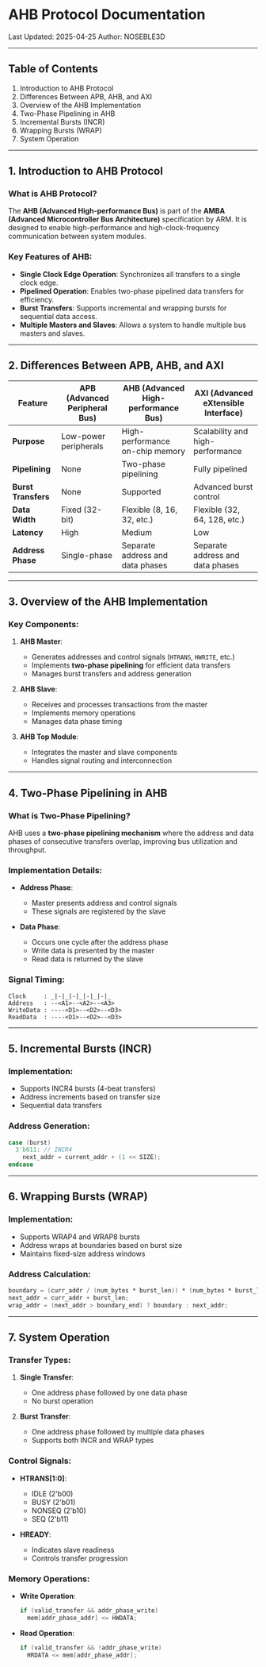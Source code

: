 # AHB Protocol Documentation
Last Updated: 2025-04-25
Author: NOSEBLE3D

---

## Table of Contents
1. Introduction to AHB Protocol
2. Differences Between APB, AHB, and AXI
3. Overview of the AHB Implementation
4. Two-Phase Pipelining in AHB
5. Incremental Bursts (INCR)
6. Wrapping Bursts (WRAP)
7. System Operation

---

## 1. Introduction to AHB Protocol

### What is AHB Protocol?
The **AHB (Advanced High-performance Bus)** is part of the **AMBA (Advanced Microcontroller Bus Architecture)** specification by ARM. It is designed to enable high-performance and high-clock-frequency communication between system modules.

### Key Features of AHB:
- **Single Clock Edge Operation**: Synchronizes all transfers to a single clock edge.
- **Pipelined Operation**: Enables two-phase pipelined data transfers for efficiency.
- **Burst Transfers**: Supports incremental and wrapping bursts for sequential data access.
- **Multiple Masters and Slaves**: Allows a system to handle multiple bus masters and slaves.

---

## 2. Differences Between APB, AHB, and AXI

| Feature            | APB (Advanced Peripheral Bus) | AHB (Advanced High-performance Bus) | AXI (Advanced eXtensible Interface) |
|--------------------|--------------------------------|-------------------------------------|-------------------------------------|
| **Purpose**        | Low-power peripherals         | High-performance on-chip memory     | Scalability and high-performance    |
| **Pipelining**     | None                          | Two-phase pipelining                | Fully pipelined                     |
| **Burst Transfers**| None                          | Supported                           | Advanced burst control              |
| **Data Width**     | Fixed (32-bit)                | Flexible (8, 16, 32, etc.)          | Flexible (32, 64, 128, etc.)        |
| **Latency**        | High                          | Medium                              | Low                                 |
| **Address Phase**  | Single-phase                  | Separate address and data phases    | Separate address and data phases    |

---

## 3. Overview of the AHB Implementation

### Key Components:
1. **AHB Master**:
   - Generates addresses and control signals (`HTRANS`, `HWRITE`, etc.)
   - Implements **two-phase pipelining** for efficient data transfers
   - Manages burst transfers and address generation

2. **AHB Slave**:
   - Receives and processes transactions from the master
   - Implements memory operations
   - Manages data phase timing

3. **AHB Top Module**:
   - Integrates the master and slave components
   - Handles signal routing and interconnection

---

## 4. Two-Phase Pipelining in AHB

### What is Two-Phase Pipelining?
AHB uses a **two-phase pipelining mechanism** where the address and data phases of consecutive transfers overlap, improving bus utilization and throughput.

### Implementation Details:
- **Address Phase**:
  - Master presents address and control signals
  - These signals are registered by the slave

- **Data Phase**:
  - Occurs one cycle after the address phase
  - Write data is presented by the master
  - Read data is returned by the slave

### Signal Timing:
```
Clock     : _|-|_|-|_|-|_|-|_
Address   : --<A1>--<A2>--<A3>
WriteData : ----<D1>--<D2>--<D3>
ReadData  : ----<D1>--<D2>--<D3>
```

---

## 5. Incremental Bursts (INCR)

### Implementation:
- Supports INCR4 bursts (4-beat transfers)
- Address increments based on transfer size
- Sequential data transfers

### Address Generation:
```verilog
case (burst)
  3'b011: // INCR4
    next_addr = current_addr + (1 << SIZE);
endcase
```

---

## 6. Wrapping Bursts (WRAP)

### Implementation:
- Supports WRAP4 and WRAP8 bursts
- Address wraps at boundaries based on burst size
- Maintains fixed-size address windows

### Address Calculation:
```verilog
boundary = (curr_addr / (num_bytes * burst_len)) * (num_bytes * burst_len);
next_addr = curr_addr + burst_len;
wrap_addr = (next_addr > boundary_end) ? boundary : next_addr;
```

---

## 7. System Operation

### Transfer Types:
1. **Single Transfer**:
   - One address phase followed by one data phase
   - No burst operation

2. **Burst Transfer**:
   - One address phase followed by multiple data phases
   - Supports both INCR and WRAP types

### Control Signals:
- **HTRANS[1:0]**:
  - IDLE   (2'b00)
  - BUSY   (2'b01)
  - NONSEQ (2'b10)
  - SEQ    (2'b11)

- **HREADY**:
  - Indicates slave readiness
  - Controls transfer progression

### Memory Operations:
- **Write Operation**:
  ```verilog
  if (valid_transfer && addr_phase_write)
    mem[addr_phase_addr] <= HWDATA;
  ```

- **Read Operation**:
  ```verilog
  if (valid_transfer && !addr_phase_write)
    HRDATA <= mem[addr_phase_addr];
  ```
